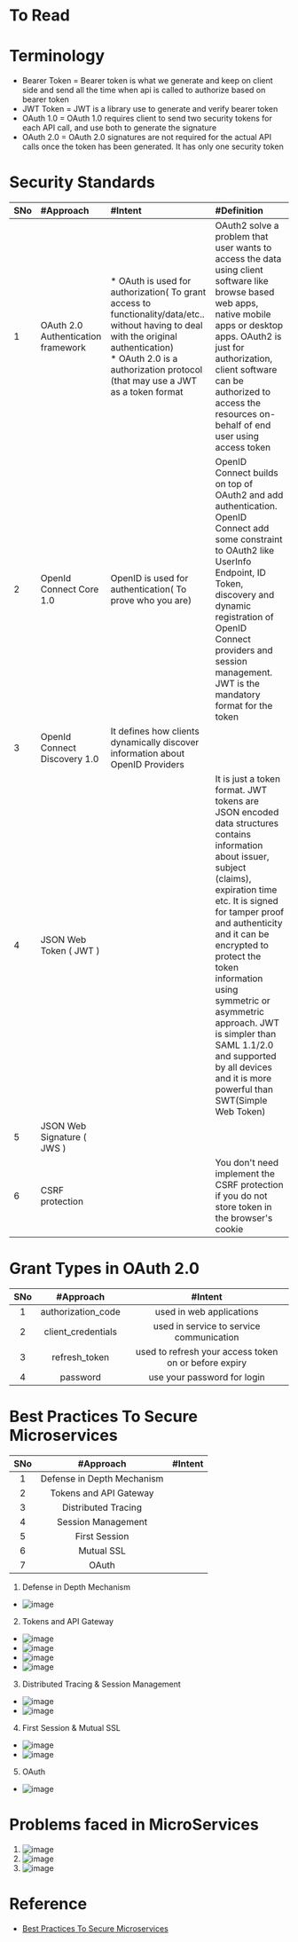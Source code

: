 # To Read

# Terminology
* Bearer Token = Bearer token is what we generate and keep on client side and send all the time when api is called to authorize based on bearer token
* JWT Token = JWT is a library use to generate and verify bearer token
* OAuth 1.0 = OAuth 1.0 requires client to send two security tokens for each API call, and use both to generate the signature
* OAuth 2.0 = OAuth 2.0 signatures are not required for the actual API calls once the token has been generated. It has only one security token


# Security Standards
|SNo| #Approach  | #Intent | #Definition |
| :--- | :--- | :--- |:--- |
|1 | OAuth 2.0 Authentication framework | * OAuth is used for authorization( To grant access to functionality/data/etc.. without having to deal with the original authentication) <br>* OAuth 2.0 is a authorization protocol (that may use a JWT as a token format | OAuth2 solve a problem that user wants to access the data using client software like browse based web apps, native mobile apps or desktop apps. OAuth2 is just for authorization, client software can be authorized to access the resources on-behalf of end user using access token |
| 2| OpenId Connect Core 1.0 | OpenID is used for authentication( To prove who you are) | OpenID Connect builds on top of OAuth2 and add authentication. OpenID Connect add some constraint to OAuth2 like UserInfo Endpoint, ID Token, discovery and dynamic registration of OpenID Connect providers and session management. JWT is the mandatory format for the token|
|3 | OpenId Connect Discovery 1.0 | It defines how clients dynamically discover information about OpenID Providers | |
|4 | JSON Web Token ( JWT ) |  | It is just a token format. JWT tokens are JSON encoded data structures contains information about issuer, subject (claims), expiration time etc. It is signed for tamper proof and authenticity and it can be encrypted to protect the token information using symmetric or asymmetric approach. JWT is simpler than SAML 1.1/2.0 and supported by all devices and it is more powerful than SWT(Simple Web Token)|
|5 | JSON Web Signature ( JWS ) |  | |
|6 | CSRF protection |  |You don't need implement the CSRF protection if you do not store token in the browser's cookie|

# Grant Types in OAuth 2.0
|SNo| #Approach  | #Intent |
| :---: | :---: | :---: |
|1 | authorization_code | used in web applications |
| 2| client_credentials | used in service to service communication |
|3 | refresh_token | used to refresh your access token on or before expiry |
|4 | password | use your password for login |

# Best Practices To Secure Microservices
|SNo| #Approach  | #Intent |
| :---: | :---: | :---: |
|1 | Defense in Depth Mechanism |  |
| 2| Tokens and API Gateway |  |
|3 | Distributed Tracing |  |
| 4| Session Management | |
| 5| First Session | |
| 6| Mutual SSL | |
|7 | OAuth | |
1. Defense in Depth Mechanism
* ![image](https://user-images.githubusercontent.com/7721150/169539060-32477129-a9f8-45b5-a85c-c53458dcd955.png)
2. Tokens and API Gateway
* ![image](https://user-images.githubusercontent.com/7721150/169539533-b0a7f7ec-4c49-418e-be3d-1cb7459ada37.png)
* ![image](https://user-images.githubusercontent.com/7721150/169544117-47e3ee4d-b991-47ae-a592-f6c4804de872.png)
* ![image](https://user-images.githubusercontent.com/7721150/169544509-85bbd236-ef9c-47e2-b758-7146fb7a53fc.png)
* ![image](https://user-images.githubusercontent.com/7721150/169544724-ed9cf25a-755c-46fa-9d0a-c56d9be72398.png)
3. Distributed Tracing & Session Management
* ![image](https://user-images.githubusercontent.com/7721150/169540471-a88b6a61-58b5-40bc-bfe1-f3ad5eb2a2ae.png)
* ![image](https://user-images.githubusercontent.com/7721150/169541054-f8801eb7-9beb-4c31-a5ec-79b9af176b8a.png)
4. First Session & Mutual SSL
* ![image](https://user-images.githubusercontent.com/7721150/169541822-d6e79243-3cbf-4979-8680-e747863546cc.png)
* ![image](https://user-images.githubusercontent.com/7721150/169542792-ec6bc4d2-2662-4486-a840-7bb29ddec965.png)
5. OAuth
* ![image](https://user-images.githubusercontent.com/7721150/169543032-9281ab73-a7a6-4911-9888-1035b9af3c4d.png)

# Problems faced in MicroServices
1. ![image](https://user-images.githubusercontent.com/7721150/169547913-6a5d3b28-d5e6-4160-abbe-d1905a012b43.png)
2. ![image](https://user-images.githubusercontent.com/7721150/169548038-9860cdff-f02f-4aa8-92df-3ebad48c2887.png)
3. ![image](https://user-images.githubusercontent.com/7721150/169548386-e8c32d62-2286-4bd9-b85e-3ecb9c3564ed.png)

# Reference
* [Best Practices To Secure Microservices](https://www.youtube.com/watch?v=wpA0N7kHaDo)

